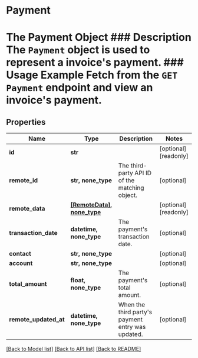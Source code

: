 # Payment

# The Payment Object ### Description The `Payment` object is used to represent a invoice's payment.  ### Usage Example Fetch from the `GET Payment` endpoint and view an invoice's payment.

## Properties
Name | Type | Description | Notes
------------ | ------------- | ------------- | -------------
**id** | **str** |  | [optional] [readonly] 
**remote_id** | **str, none_type** | The third-party API ID of the matching object. | [optional] 
**remote_data** | [**[RemoteData], none_type**](RemoteData.md) |  | [optional] [readonly] 
**transaction_date** | **datetime, none_type** | The payment&#39;s transaction date. | [optional] 
**contact** | **str, none_type** |  | [optional] 
**account** | **str, none_type** |  | [optional] 
**total_amount** | **float, none_type** | The payment&#39;s total amount. | [optional] 
**remote_updated_at** | **datetime, none_type** | When the third party&#39;s payment entry was updated. | [optional] 

[[Back to Model list]](../README.md#documentation-for-models) [[Back to API list]](../README.md#documentation-for-api-endpoints) [[Back to README]](../README.md)


